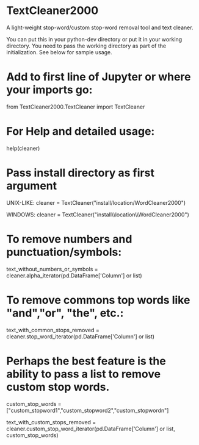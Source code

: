 # TextCleaner2000
A light-weight stop-word/custom stop-word removal tool and text cleaner.

You can put this in your python-dev directory or put it in your working directory. You need to pass the working directory as part of the initialization. See below for sample usage.

# Add to first line of Jupyter or where your imports go:

from  TextCleaner2000.TextCleaner import TextCleaner

# For Help and detailed usage:
help(cleaner)

# Pass install directory as first argument

UNIX-LIKE:
cleaner = TextCleaner("install/location/WordCleaner2000")

WINDOWS:
cleaner = TextCleaner("install\\\location\\\WordCleaner2000")

# To remove numbers and punctuation/symbols:
text_without_numbers_or_symbols = cleaner.alpha_iterator(pd.DataFrame['Column'] or list)

# To remove commons top words like "and","or", "the", etc.:
text_with_common_stops_removed = cleaner.stop_word_iterator(pd.DataFrame['Column'] or list)

# Perhaps the best feature is the ability to pass a list to remove custom stop words.

custom_stop_words =["custom_stopword1","custom_stopword2","custom_stopwordn"]

text_with_custom_stops_removed  = cleaner.custom_stop_word_iterator(pd.DataFrame['Column'] or list, custom_stop_words)
